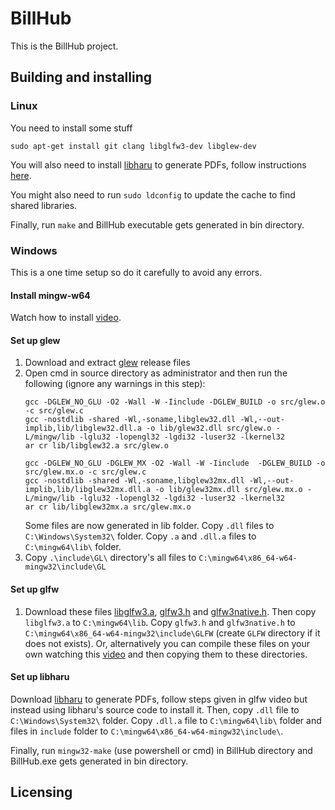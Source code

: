 # BillHub

This is the BillHub project.

## Building and installing

### Linux
You need to install some stuff
```
sudo apt-get install git clang libglfw3-dev libglew-dev
```
You will also need to install [libharu](http://libharu.org/) to generate PDFs, follow instructions [here](https://github.com/libharu/libharu/wiki/Installation).

You might also need to run `sudo ldconfig` to update the cache to find shared libraries.

Finally, run `make` and BillHub executable gets generated in bin directory.

### Windows
This is a one time setup so do it carefully to avoid any errors.
#### Install mingw-w64 
Watch how to install [video](https://www.youtube.com/watch?v=Zcy981HhGw0).
#### Set up glew
1. Download and extract [glew](https://github.com/nigels-com/glew/releases/download/glew-2.2.0/glew-2.2.0.zip) release files
2. Open cmd in source directory as administrator and then run the following (ignore any warnings in this step):
	```
	gcc -DGLEW_NO_GLU -O2 -Wall -W -Iinclude -DGLEW_BUILD -o src/glew.o -c src/glew.c
	gcc -nostdlib -shared -Wl,-soname,libglew32.dll -Wl,--out-implib,lib/libglew32.dll.a -o lib/glew32.dll src/glew.o -L/mingw/lib -lglu32 -lopengl32 -lgdi32 -luser32 -lkernel32
	ar cr lib/libglew32.a src/glew.o

	gcc -DGLEW_NO_GLU -DGLEW_MX -O2 -Wall -W -Iinclude  -DGLEW_BUILD -o src/glew.mx.o -c src/glew.c
	gcc -nostdlib -shared -Wl,-soname,libglew32mx.dll -Wl,--out-implib,lib/libglew32mx.dll.a -o lib/glew32mx.dll src/glew.mx.o -L/mingw/lib -lglu32 -lopengl32 -lgdi32 -luser32 -lkernel32
	ar cr lib/libglew32mx.a src/glew.mx.o
	```
	Some files are now generated in lib folder. Copy `.dll` files to `C:\Windows\System32\` folder. Copy `.a` and `.dll.a` files to `C:\mingw64\lib\` folder.
3. Copy `.\include\GL\` directory's all files to `C:\mingw64\x86_64-w64-mingw32\include\GL`

#### Set up glfw
1. Download these files [libglfw3.a](https://github.com/McNopper/OpenGL/blob/master/External/x86/Windows/MinGW/lib/libglfw3.a), [glfw3.h](https://github.com/glfw/glfw/blob/master/include/GLFW/glfw3.h) and [glfw3native.h](https://github.com/glfw/glfw/blob/master/include/GLFW/glfw3native.h). Then copy `libglfw3.a` to `C:\mingw64\lib`. Copy `glfw3.h` and `glfw3native.h` to `C:\mingw64\x86_64-w64-mingw32\include\GLFW` (create `GLFW` directory if it does not exists). Or, alternatively you can compile these files on your own watching this [video](https://www.youtube.com/watch?v=1s8C9dXRXmM) and then copying them to these directories.

#### Set up libharu
Download [libharu](http://libharu.org/) to generate PDFs, follow steps given in glfw video but instead using libharu's source code to install it. Then, copy `.dll` file to `C:\Windows\System32\` folder. Copy `.dll.a` file to `C:\mingw64\lib\` folder and files in `include` folder to `C:\mingw64\x86_64-w64-mingw32\include\`.

Finally, run `mingw32-make` (use powershell or cmd) in BillHub directory and BillHub.exe gets generated in bin directory.

## Licensing

<!--
Please go to https://choosealicense.com/licenses/ and choose a license that
fits your needs. The recommended license for a project of this type is the
GNU AGPLv3.
-->